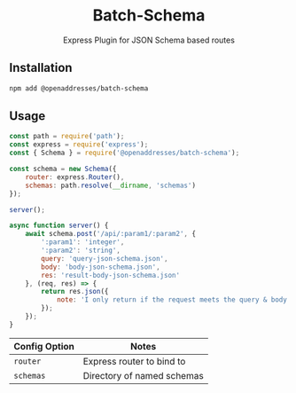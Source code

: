 <h1 align=center>Batch-Schema</h1>

<p align=center>Express Plugin for JSON Schema based routes</p>

## Installation

```sh
npm add @openaddresses/batch-schema
```

## Usage

```js
const path = require('path');
const express = require('express');
const { Schema } = require('@openaddresses/batch-schema');

const schema = new Schema({
    router: express.Router(),
    schemas: path.resolve(__dirname, 'schemas')
});

server();

async function server() {
    await schema.post('/api/:param1/:param2', {
        ':param1': 'integer',
        ':param2': 'string',
        query: 'query-json-schema.json',
        body: 'body-json-schema.json',
        res: 'result-body-json-schema.json'
    }, (req, res) => {
        return res.json({
            note: 'I only return if the request meets the query & body schemas'
        });
    });
}
```

| Config Option | Notes |
| ------------- | ----- |
| `router`      | Express router to bind to |
| `schemas`     | Directory of named schemas |
